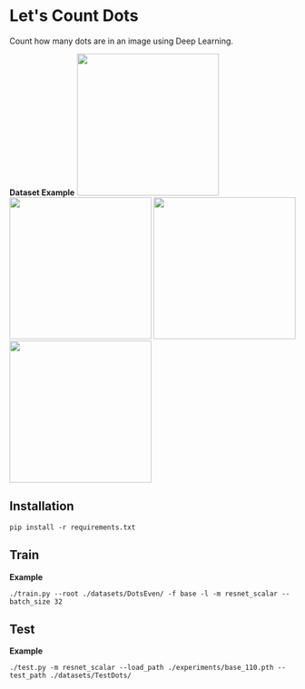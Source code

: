 # Let's Count Dots

Count how many dots are in an image using Deep Learning.

**Dataset Example**
<img src = "https://user-images.githubusercontent.com/70506921/131016792-248ebe45-d800-4d2e-8695-4ca5cb7a54b8.png" width="250" height="250"/><img src = "https://user-images.githubusercontent.com/70506921/131015688-8e2954b8-d03e-48fd-a7b1-7598bf427c88.png" width="250" height="250"/>
<img src = "https://user-images.githubusercontent.com/70506921/131015693-9200e37c-c27b-48b2-ab3c-8963777f347d.png" width="250" height="250"/><img src = "https://user-images.githubusercontent.com/70506921/131016797-8236869c-319f-4137-8477-0a824c08c103.png" width="250" height="250"/>

## Installation
```
pip install -r requirements.txt
```

## Train
**Example**
```
./train.py --root ./datasets/DotsEven/ -f base -l -m resnet_scalar --batch_size 32
```

## Test
**Example**
```
./test.py -m resnet_scalar --load_path ./experiments/base_110.pth --test_path ./datasets/TestDots/
```

